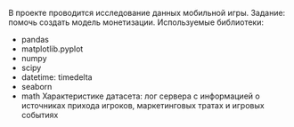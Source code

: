 В проекте проводится исследование данных мобильной игры. Задание: помочь создать модель монетизации.
Используемые библиотеки:
 - pandas 
 - matplotlib.pyplot 
 - numpy 
 - scipy 
 - datetime: timedelta
 - seaborn 
 - math
Характеристике датасета:
лог сервера с информацией о источниках прихода игроков, маркетинговых тратах и игровых событиях

